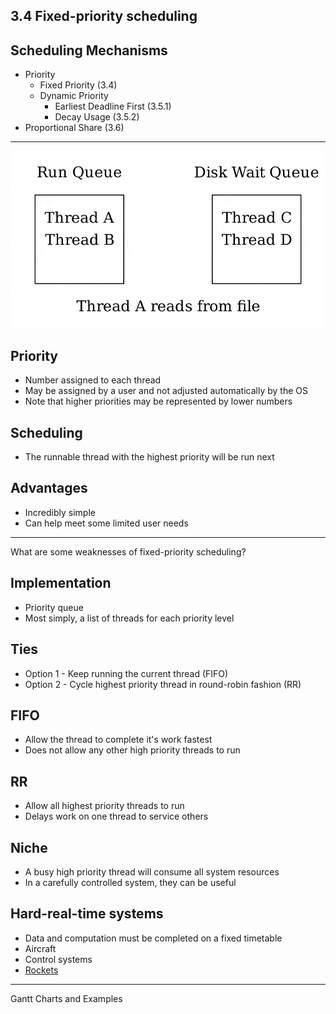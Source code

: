 3.4 Fixed-priority scheduling
-----------------------------

Scheduling Mechanisms
---------------------

- Priority
  - Fixed Priority (3.4)
  - Dynamic Priority
    - Earliest Deadline First (3.5.1)
    - Decay Usage (3.5.2)
- Proportional Share (3.6)

---

![Uniform priority scheduling](media/run-queue.gif)

Priority
--------

- Number assigned to each thread
- May be assigned by a user and not adjusted automatically by the OS
- Note that higher priorities may be represented by lower numbers

Scheduling
----------

- The runnable thread with the highest priority will be run next

Advantages
----------

- Incredibly simple
- Can help meet some limited user needs

---

What are some weaknesses of fixed-priority scheduling?

Implementation
--------------

- Priority queue
- Most simply, a list of threads for each priority level

Ties
----

- Option 1 - Keep running the current thread (FIFO)
- Option 2 - Cycle highest priority thread in round-robin fashion (RR)

FIFO
----

- Allow the thread to complete it's work fastest
- Does not allow any other high priority threads to run

RR
---

- Allow all highest priority threads to run
- Delays work on one thread to service others

Niche
-----

- A busy high priority thread will consume all system resources
- In a carefully controlled system, they can be useful

Hard-real-time systems
----------------------

- Data and computation must be completed on a fixed timetable
- Aircraft
- Control systems
- [Rockets](https://www.youtube.com/watch?v=pmRrnyDssZc&t=360s)

---

Gantt Charts and Examples